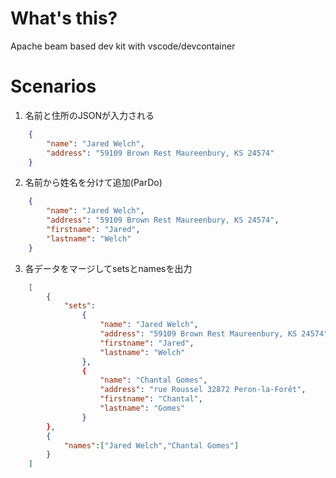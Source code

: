 # What's this?
Apache beam based dev kit with vscode/devcontainer 
# Scenarios

1. 名前と住所のJSONが入力される
```json
	{
		"name": "Jared Welch",
		"address": "59109 Brown Rest Maureenbury, KS 24574"
	}
```
2. 名前から姓名を分けて追加(ParDo)
```json
	{
		"name": "Jared Welch",
		"address": "59109 Brown Rest Maureenbury, KS 24574",
		"firstname": "Jared",
		"lastname": "Welch"
	}
```
3. 各データをマージしてsetsとnamesを出力
```json
	[
		{
			"sets":
				{
					"name": "Jared Welch",
					"address": "59109 Brown Rest Maureenbury, KS 24574",
					"firstname": "Jared",
					"lastname": "Welch"
				},
				{
					"name": "Chantal Gomes",
					"address": "rue Roussel 32872 Peron-la-Forêt",
					"firstname": "Chantal",
					"lastname": "Gomes"
				}
		},
		{
			"names":["Jared Welch","Chantal Gomes"]
		}
	]
```